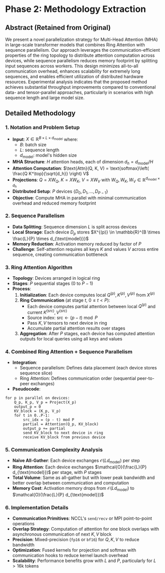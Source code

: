 # Phase 2: Methodology Extraction

## Abstract (Retained from Original)
We present a novel parallelization strategy for Multi-Head Attention (MHA) in large-scale transformer models that combines Ring Attention with sequence parallelism. Our approach leverages the communication-efficient properties of the ring topology to distribute attention computation across devices, while sequence parallelism reduces memory footprint by splitting input sequences across workers. This design minimizes all-to-all communication overhead, enhances scalability for extremely long sequences, and enables efficient utilization of distributed hardware resources. Experimental analysis indicates that the proposed method achieves substantial throughput improvements compared to conventional data- and tensor-parallel approaches, particularly in scenarios with high sequence length and large model size.

## Detailed Methodology

### 1. Notation and Problem Setup
- **Input**: $X \in \mathbb{R}^{B \times L \times d_{\text{model}}}$ where:
  - $B$: batch size
  - $L$: sequence length
  - $d_{\text{model}}$: model's hidden size
- **MHA Structure**: $H$ attention heads, each of dimension $d_h = d_{\text{model}} / H$
- **Attention Computation**: $\text{Attn}(Q, K, V) = \text{softmax}\left( \frac{Q K^\top}{\sqrt{d_h}} \right) V$
- **Projections**: $Q = X W_Q$, $K = X W_K$, $V = X W_V$ with $W_Q, W_K, W_V \in \mathbb{R}^{d_{\text{model}} \times d_h}$
- **Distributed Setup**: $P$ devices $\{D_0, D_1, \dots, D_{P-1}\}$
- **Objective**: Compute MHA in parallel with minimal communication overhead and reduced memory footprint

### 2. Sequence Parallelism
- **Data Splitting**: Sequence dimension $L$ is split across devices
- **Local Storage**: Each device $D_p$ stores $X^{(p)} \in \mathbb{R}^{B \times \frac{L}{P} \times d_{\text{model}}}$
- **Memory Reduction**: Activation memory reduced by factor of $P$
- **Challenge**: Self-attention requires all keys $K$ and values $V$ across entire sequence, creating communication bottleneck

### 3. Ring Attention Algorithm
- **Topology**: Devices arranged in logical ring
- **Stages**: $P$ sequential stages (0 to $P-1$)
- **Process**:
  1. **Initialization**: Each device computes local $Q^{(p)}, K^{(p)}, V^{(p)}$ from $X^{(p)}$
  2. **Ring Communication** (at stage $t$, $0 \leq t < P$):
     - Each device computes partial attention between local $Q^{(p)}$ and current $K^{(\text{src})}, V^{(\text{src})}$
     - Source index: $\text{src} \leftarrow (p - t) \bmod P$
     - Pass $K, V$ tensors to next device in ring
     - Accumulate partial attention results over stages
  3. **Aggregation**: After $P$ stages, each device has computed attention outputs for local queries using all keys and values

### 4. Combined Ring Attention + Sequence Parallelism
- **Integration**:
  - Sequence parallelism: Defines data placement (each device stores sequence slice)
  - Ring Attention: Defines communication order (sequential peer-to-peer exchanges)
- **Pseudocode**:
```
for p in parallel on devices:
    Q_p, K_p, V_p = Project(X_p)
    output_p = 0
    KV_block = (K_p, V_p)
    for t in 0..P-1:
        src_idx = (p - t) mod P
        partial = Attention(Q_p, KV_block)
        output_p += partial
        send KV_block to next device in ring
        receive KV_block from previous device
```

### 5. Communication Complexity Analysis
- **Naïve All-Gather**: Each device exchanges $\mathcal{O}(L d_{\text{model}})$ per step
- **Ring Attention**: Each device exchanges $\mathcal{O}(\frac{L}{P} d_{\text{model}})$ per stage, with $P$ stages
- **Total Volume**: Same as all-gather but with lower peak bandwidth and better overlap between communication and computation
- **Memory Cost**: Activation memory drops from $\mathcal{O}(L d_{\text{model}})$ to $\mathcal{O}(\frac{L}{P} d_{\text{model}})$

### 6. Implementation Details
- **Communication Primitives**: NCCL's `send/recv` or MPI point-to-point operations
- **Overlap Strategy**: Computation of attention for one block overlaps with asynchronous communication of next $K, V$ block
- **Precision**: Mixed-precision (`fp16` or `bf16`) for $Q, K, V$ to reduce bandwidth
- **Optimization**: Fused kernels for projection and softmax with communication hooks to reduce kernel launch overhead
- **Scalability**: Performance benefits grow with $L$ and $P$, particularly for $L > 16$k tokens